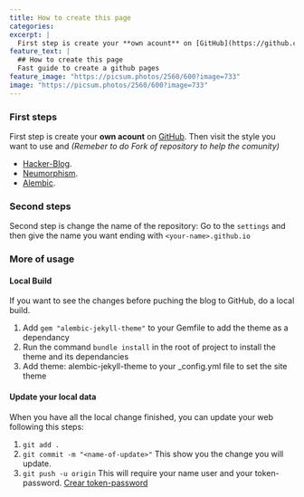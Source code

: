 ```yaml
---
title: How to create this page
categories:
excerpt: |
  First step is create your **own acount** on [GitHub](https://github.com/). Then visit the style you want to use and _(Remeber to do Fork of repository to help the comunity)_ 
feature_text: |
  ## How to create this page
  Fast guide to create a github pages
feature_image: "https://picsum.photos/2560/600?image=733"
image: "https://picsum.photos/2560/600?image=733"
---
```


### First steps
First step is create your **own acount** on [GitHub](https://github.com/). Then visit the style you want to use and
_(Remeber to do Fork of repository to help the comunity)_
* [Hacker-Blog](http://github.com/tocttou/hacker-blog).
* [Neumorphism](https://github.com/longpdo/neumorphism).
* [Alembic](https://github.com/daviddarnes/alembic).

<!-- more -->

### Second steps
Second step is change the name of the repository: Go to the `settings` and then give the name you want ending with `<your-name>.github.io`

### More of usage

#### Local Build
If you want to see the changes before puching the blog to GitHub, do a local build.
1. Add `gem "alembic-jekyll-theme"` to your Gemfile to add the theme as a dependancy
2. Run the command `bundle install` in the root of project to install the theme and its dependancies
3. Add theme: alembic-jekyll-theme to your _config.yml file to set the site theme

#### Update your local data
When you have all the local change finished, you can update your web following this steps:
1. `git add .`
1. `git commit -m "<name-of-update>"` This show you the change you will update.
1. `git push -u origin` This will require your name user and your token-password. [Crear token-password](https://docs.github.com/es/authentication/keeping-your-account-and-data-secure/creating-a-personal-access-token)
